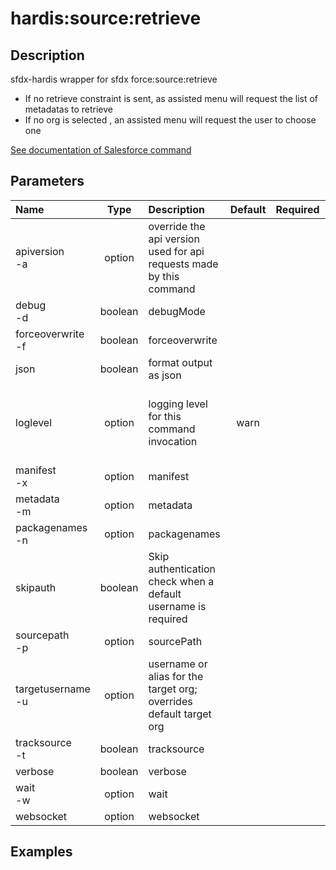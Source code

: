 <!-- This file has been generated with command 'sfdx hardis:doc:plugin:generate'. Please do not update it manually or it may be overwritten -->
# hardis:source:retrieve

## Description

sfdx-hardis wrapper for sfdx force:source:retrieve

- If no retrieve constraint is sent, as assisted menu will request the list of metadatas to retrieve
- If no org is selected , an assisted menu will request the user to choose one

[See documentation of Salesforce command](https://developer.salesforce.com/docs/atlas.en-us.sfdx_cli_reference.meta/sfdx_cli_reference/cli_reference_force_source.htm#cli_reference_force_source_retrieve)


## Parameters

| Name                  |  Type   | Description                                                         | Default | Required |                        Options                        |
|:----------------------|:-------:|:--------------------------------------------------------------------|:-------:|:--------:|:-----------------------------------------------------:|
| apiversion<br/>-a     | option  | override the api version used for api requests made by this command |         |          |                                                       |
| debug<br/>-d          | boolean | debugMode                                                           |         |          |                                                       |
| forceoverwrite<br/>-f | boolean | forceoverwrite                                                      |         |          |                                                       |
| json                  | boolean | format output as json                                               |         |          |                                                       |
| loglevel              | option  | logging level for this command invocation                           |  warn   |          | trace<br/>debug<br/>info<br/>warn<br/>error<br/>fatal |
| manifest<br/>-x       | option  | manifest                                                            |         |          |                                                       |
| metadata<br/>-m       | option  | metadata                                                            |         |          |                                                       |
| packagenames<br/>-n   | option  | packagenames                                                        |         |          |                                                       |
| skipauth              | boolean | Skip authentication check when a default username is required       |         |          |                                                       |
| sourcepath<br/>-p     | option  | sourcePath                                                          |         |          |                                                       |
| targetusername<br/>-u | option  | username or alias for the target org; overrides default target org  |         |          |                                                       |
| tracksource<br/>-t    | boolean | tracksource                                                         |         |          |                                                       |
| verbose               | boolean | verbose                                                             |         |          |                                                       |
| wait<br/>-w           | option  | wait                                                                |         |          |                                                       |
| websocket             | option  | websocket                                                           |         |          |                                                       |

## Examples


